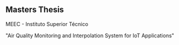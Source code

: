 ## Masters Thesis


MEEC - Instituto Superior Técnico 

"Air Quality Monitoring and Interpolation System for IoT Applications"
